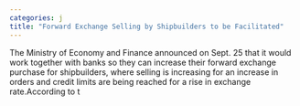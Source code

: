 ```yaml
---
categories: j
title: "Forward Exchange Selling by Shipbuilders to be Facilitated"
---
```

The Ministry of Economy and Finance announced on Sept. 25 that it would work together with banks so they can increase their forward exchange purchase for shipbuilders, where selling is increasing for an increase in orders and credit limits are being reached for a rise in exchange rate.According to t